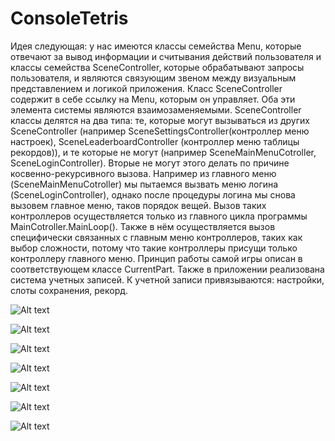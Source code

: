 # ConsoleTetris

Идея следующая: у нас имеются классы семейства Menu, которые отвечают за вывод информации и считывания действий пользователя и классы
семейства SceneController, которые обрабатывают запросы пользователя, и являются связующим звеном между визуальным представлением и
логикой приложения. Класс SceneController содержит в себе ссылку на Menu, которым он управляет. Оба эти элемента системы являются
взаимозаменяемыми. SceneController классы делятся на два типа: те, которые могут вызываться из других SceneController (например
SceneSettingsController(контроллер меню настроек), SceneLeaderboardController (контроллер меню таблицы рекордов)), и те которые не могут
(например SceneMainMenuCotroller, SceneLoginController). Вторые не могут этого делать по причине косвенно-рекурсивного вызова. Например из
главного меню (SceneMainMenuCotroller) мы пытаемся вызвать меню логина (SceneLoginController), однако после процедуры логина мы снова
вызовем главное меню, таков порядок вещей. Вызов таких контроллеров осуществляется только из главного цикла программы
MainCotroller.MainLoop(). Также в нём осуществляется вызов специфически связанных с главным меню контроллеров, таких как выбор сложности,
потому что такие контроллеры присущи только контроллеру главного меню.
Принцип работы самой игры описан в соответствующем классе CurrentPart.
Также в приложении реализована система учетных записей. К учетной записи привязываются: настройки, слоты сохранения, рекорд.



![Alt text](Screenshots/mainMenuPage.png)

![Alt text](Screenshots/loginPage.png)

![Alt text](Screenshots/settingsPage.png)

![Alt text](Screenshots/gamePage.png)

![Alt text](Screenshots/gameOverPage.png)

![Alt text](Screenshots/leaderboardPage.png)

![Alt text](Screenshots/pauseMenuPage.png)
